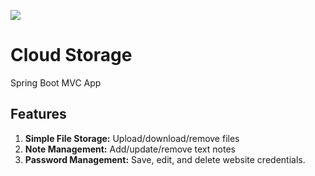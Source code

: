 ![](https://github.com/josecsotomorales/cloudstorage/workflows/main/badge.svg)
# Cloud Storage
Spring Boot MVC App

## Features

1. **Simple File Storage:** Upload/download/remove files
2. **Note Management:** Add/update/remove text notes
3. **Password Management:** Save, edit, and delete website credentials. 
